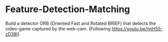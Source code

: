 # Feature-Detection-Matching

Build a detector ORB (Oriented Fast and Rotated BRIEF) that detects the video-game captured by the web-cam. (Following https://youtu.be/nnH55-zD38I).
